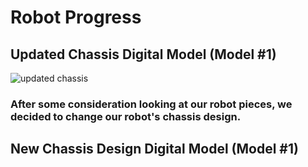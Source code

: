 # Robot Progress 


## Updated Chassis Digital Model (Model #1)

![updated chassis](https://github.com/Luca-Skyline/Ctrl-Alt-Defeat/assets/89172997/f896e13b-1e28-488b-9480-bc3b1e7fd162)


### After some consideration looking at our robot pieces, we decided to change our robot's chassis design. 

## New Chassis Design Digital Model (Model #1)
